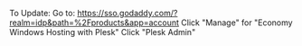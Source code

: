 To Update:
Go to: https://sso.godaddy.com/?realm=idp&path=%2Fproducts&app=account
Click "Manage" for "Economy Windows Hosting with Plesk"
Click "Plesk Admin"
